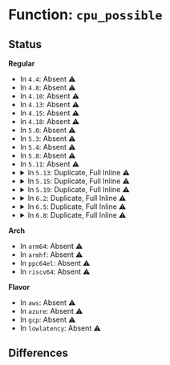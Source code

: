 # Function: <code>cpu_possible</code>

## Status
<b>Regular</b>
<ul>
<li>
In <code>4.4</code>: Absent ⚠️
</li>
<li>
In <code>4.8</code>: Absent ⚠️
</li>
<li>
In <code>4.10</code>: Absent ⚠️
</li>
<li>
In <code>4.13</code>: Absent ⚠️
</li>
<li>
In <code>4.15</code>: Absent ⚠️
</li>
<li>
In <code>4.18</code>: Absent ⚠️
</li>
<li>
In <code>5.0</code>: Absent ⚠️
</li>
<li>
In <code>5.3</code>: Absent ⚠️
</li>
<li>
In <code>5.4</code>: Absent ⚠️
</li>
<li>
In <code>5.8</code>: Absent ⚠️
</li>
<li>
In <code>5.11</code>: Absent ⚠️
</li>
<li>
<details>
<summary>In <code>5.13</code>: Duplicate, Full Inline ⚠️</summary>

**Collision:** Static Duplication

**Inline:** Full

**Transformation:** False

**Instances:**

```
In arch/x86/xen/smp_pv.c (ffffffff831c4427)
Location: include/linux/cpumask.h:898
Inline: True
Inline callers:
  - arch/x86/xen/smp_pv.c:xen_pv_smp_prepare_cpus
```
```
In kernel/cpu.c (ffffffff810a7552)
Location: include/linux/cpumask.h:898
Inline: True
```
```
In kernel/bpf/cpumap.c (ffffffff81233ab2)
Location: include/linux/cpumask.h:898
Inline: True
Inline callers:
  - kernel/bpf/cpumap.c:cpu_map_update_elem
```
```
In mm/percpu.c (ffffffff831f0ed8)
Location: include/linux/cpumask.h:898
Inline: True
Inline callers:
  - mm/percpu.c:pcpu_setup_first_chunk
```
```
In security/selinux/selinuxfs.c (ffffffff814df9c9)
Location: include/linux/cpumask.h:898
Inline: True
Inline callers:
  - security/selinux/selinuxfs.c:sel_avc_stats_seq_next
  - security/selinux/selinuxfs.c:sel_avc_stats_seq_start
```
```
In drivers/xen/cpu_hotplug.c (ffffffff8171215b)
Location: include/linux/cpumask.h:898
Inline: True
Inline callers:
  - drivers/xen/cpu_hotplug.c:handle_vcpu_hotplug_event
```
```
In drivers/base/cpu.c (ffffffff817b5f11)
Location: include/linux/cpumask.h:898
Inline: True
Inline callers:
  - drivers/base/cpu.c:cpu_is_hotpluggable
```
```
In net/core/neighbour.c (ffffffff819f92da)
Location: include/linux/cpumask.h:898
Inline: True
Inline callers:
  - net/core/neighbour.c:neigh_stat_seq_next
  - net/core/neighbour.c:neigh_stat_seq_start
```
```
In net/ipv4/route.c (ffffffff81a86a79)
Location: include/linux/cpumask.h:898
Inline: True
Inline callers:
  - net/ipv4/route.c:rt_cpu_seq_next
  - net/ipv4/route.c:rt_cpu_seq_start
```
</details>
</li>
<li>
<details>
<summary>In <code>5.15</code>: Duplicate, Full Inline ⚠️</summary>

**Collision:** Static Duplication

**Inline:** Full

**Transformation:** False

**Instances:**

```
In arch/x86/xen/smp_pv.c (ffffffff832a504d)
Location: include/linux/cpumask.h:898
Inline: True
Inline callers:
  - arch/x86/xen/smp_pv.c:xen_pv_smp_prepare_cpus
```
```
In kernel/cpu.c (ffffffff810b8f44)
Location: include/linux/cpumask.h:898
Inline: True
```
```
In kernel/bpf/cpumap.c (ffffffff8126da72)
Location: include/linux/cpumask.h:898
Inline: True
Inline callers:
  - kernel/bpf/cpumap.c:cpu_map_update_elem
```
```
In mm/percpu.c (ffffffff832d6863)
Location: include/linux/cpumask.h:898
Inline: True
Inline callers:
  - mm/percpu.c:pcpu_setup_first_chunk
```
```
In security/selinux/selinuxfs.c (ffffffff815388f5)
Location: include/linux/cpumask.h:898
Inline: True
Inline callers:
  - security/selinux/selinuxfs.c:sel_avc_stats_seq_next
  - security/selinux/selinuxfs.c:sel_avc_stats_seq_start
```
```
In drivers/xen/cpu_hotplug.c (ffffffff8178ebcb)
Location: include/linux/cpumask.h:898
Inline: True
Inline callers:
  - drivers/xen/cpu_hotplug.c:handle_vcpu_hotplug_event
```
```
In drivers/base/cpu.c (ffffffff8183f42d)
Location: include/linux/cpumask.h:898
Inline: True
Inline callers:
  - drivers/base/cpu.c:cpu_is_hotpluggable
```
```
In net/core/neighbour.c (ffffffff81aaaebe)
Location: include/linux/cpumask.h:898
Inline: True
Inline callers:
  - net/core/neighbour.c:neigh_stat_seq_next
  - net/core/neighbour.c:neigh_stat_seq_start
```
```
In net/ipv4/route.c (ffffffff81b411b5)
Location: include/linux/cpumask.h:898
Inline: True
Inline callers:
  - net/ipv4/route.c:rt_cpu_seq_next
  - net/ipv4/route.c:rt_cpu_seq_start
```
</details>
</li>
<li>
<details>
<summary>In <code>5.19</code>: Duplicate, Full Inline ⚠️</summary>

**Collision:** Static Duplication

**Inline:** Full

**Transformation:** False

**Instances:**

```
In arch/x86/xen/smp_pv.c (ffffffff834540a6)
Location: include/linux/cpumask.h:924
Inline: True
Inline callers:
  - arch/x86/xen/smp_pv.c:xen_pv_smp_prepare_cpus
```
```
In kernel/cpu.c (ffffffff810cf890)
Location: include/linux/cpumask.h:924
Inline: True
```
```
In kernel/rcu/update.c (ffffffff81172f38)
Location: include/linux/cpumask.h:924
Inline: True
Inline callers:
  - kernel/rcu/update.c:rcu_tasks_invoke_cbs
```
```
In kernel/bpf/cpumap.c (ffffffff812bc907)
Location: include/linux/cpumask.h:924
Inline: True
Inline callers:
  - kernel/bpf/cpumap.c:cpu_map_update_elem
```
```
In mm/percpu.c (ffffffff8348b221)
Location: include/linux/cpumask.h:924
Inline: True
Inline callers:
  - mm/percpu.c:pcpu_setup_first_chunk
```
```
In security/selinux/selinuxfs.c (ffffffff815cfe75)
Location: include/linux/cpumask.h:924
Inline: True
Inline callers:
  - security/selinux/selinuxfs.c:sel_avc_stats_seq_next
  - security/selinux/selinuxfs.c:sel_avc_stats_seq_start
```
```
In drivers/xen/cpu_hotplug.c (ffffffff818c6bec)
Location: include/linux/cpumask.h:924
Inline: True
Inline callers:
  - drivers/xen/cpu_hotplug.c:handle_vcpu_hotplug_event
```
```
In drivers/base/cpu.c (ffffffff819824fd)
Location: include/linux/cpumask.h:924
Inline: True
Inline callers:
  - drivers/base/cpu.c:cpu_is_hotpluggable
```
```
In net/core/neighbour.c (ffffffff81c23a64)
Location: include/linux/cpumask.h:924
Inline: True
Inline callers:
  - net/core/neighbour.c:neigh_stat_seq_next
  - net/core/neighbour.c:neigh_stat_seq_start
```
```
In net/ipv4/route.c (ffffffff81ccdc75)
Location: include/linux/cpumask.h:924
Inline: True
Inline callers:
  - net/ipv4/route.c:rt_cpu_seq_next
  - net/ipv4/route.c:rt_cpu_seq_start
```
</details>
</li>
<li>
<details>
<summary>In <code>6.2</code>: Duplicate, Full Inline ⚠️</summary>

**Collision:** Static Duplication

**Inline:** Full

**Transformation:** False

**Instances:**

```
In arch/x86/xen/smp_pv.c (ffffffff83e718e4)
Location: include/linux/cpumask.h:1033
Inline: True
Inline callers:
  - arch/x86/xen/smp_pv.c:xen_pv_smp_prepare_cpus
```
```
In kernel/cpu.c (ffffffff810edc40)
Location: include/linux/cpumask.h:1033
Inline: True
```
```
In kernel/rcu/update.c (ffffffff811a9568)
Location: include/linux/cpumask.h:1033
Inline: True
Inline callers:
  - kernel/rcu/update.c:rcu_tasks_invoke_cbs
```
```
In kernel/bpf/cpumap.c (ffffffff8131fca7)
Location: include/linux/cpumask.h:1033
Inline: True
Inline callers:
  - kernel/bpf/cpumap.c:cpu_map_update_elem
```
```
In mm/percpu.c (ffffffff83ebbd0d)
Location: include/linux/cpumask.h:1033
Inline: True
Inline callers:
  - mm/percpu.c:pcpu_setup_first_chunk
```
```
In security/selinux/selinuxfs.c (ffffffff8167db55)
Location: include/linux/cpumask.h:1033
Inline: True
Inline callers:
  - security/selinux/selinuxfs.c:sel_avc_stats_seq_next
  - security/selinux/selinuxfs.c:sel_avc_stats_seq_start
```
```
In drivers/xen/cpu_hotplug.c (ffffffff81a175ac)
Location: include/linux/cpumask.h:1033
Inline: True
Inline callers:
  - drivers/xen/cpu_hotplug.c:handle_vcpu_hotplug_event
```
```
In drivers/base/cpu.c (ffffffff81af035d)
Location: include/linux/cpumask.h:1033
Inline: True
Inline callers:
  - drivers/base/cpu.c:cpu_is_hotpluggable
```
```
In net/core/neighbour.c (ffffffff81dd5ab4)
Location: include/linux/cpumask.h:1033
Inline: True
Inline callers:
  - net/core/neighbour.c:neigh_stat_seq_next
  - net/core/neighbour.c:neigh_stat_seq_start
```
```
In net/ipv4/route.c (ffffffff81e8dd05)
Location: include/linux/cpumask.h:1033
Inline: True
Inline callers:
  - net/ipv4/route.c:rt_cpu_seq_next
  - net/ipv4/route.c:rt_cpu_seq_start
```
</details>
</li>
<li>
<details>
<summary>In <code>6.5</code>: Duplicate, Full Inline ⚠️</summary>

**Collision:** Static Duplication

**Inline:** Full

**Transformation:** False

**Instances:**

```
In arch/x86/xen/smp_pv.c (ffffffff836927c9)
Location: include/linux/cpumask.h:1085
Inline: True
Inline callers:
  - arch/x86/xen/smp_pv.c:xen_pv_smp_prepare_cpus
```
```
In kernel/cpu.c (ffffffff810f9d30)
Location: include/linux/cpumask.h:1085
Inline: True
```
```
In kernel/rcu/update.c (ffffffff811bb2e8)
Location: include/linux/cpumask.h:1085
Inline: True
Inline callers:
  - kernel/rcu/update.c:rcu_tasks_invoke_cbs
```
```
In kernel/bpf/cpumap.c (ffffffff8134fcc7)
Location: include/linux/cpumask.h:1085
Inline: True
Inline callers:
  - kernel/bpf/cpumap.c:cpu_map_update_elem
```
```
In mm/percpu.c (ffffffff836e435b)
Location: include/linux/cpumask.h:1085
Inline: True
Inline callers:
  - mm/percpu.c:pcpu_setup_first_chunk
```
```
In security/selinux/selinuxfs.c (ffffffff816b5d55)
Location: include/linux/cpumask.h:1085
Inline: True
Inline callers:
  - security/selinux/selinuxfs.c:sel_avc_stats_seq_next
  - security/selinux/selinuxfs.c:sel_avc_stats_seq_start
```
```
In drivers/xen/cpu_hotplug.c (ffffffff81a6063c)
Location: include/linux/cpumask.h:1085
Inline: True
Inline callers:
  - drivers/xen/cpu_hotplug.c:handle_vcpu_hotplug_event
```
```
In drivers/base/cpu.c (ffffffff81b3e4bd)
Location: include/linux/cpumask.h:1085
Inline: True
Inline callers:
  - drivers/base/cpu.c:cpu_is_hotpluggable
```
```
In net/core/neighbour.c (ffffffff81e468d7)
Location: include/linux/cpumask.h:1085
Inline: True
Inline callers:
  - net/core/neighbour.c:neigh_stat_seq_next
  - net/core/neighbour.c:neigh_stat_seq_start
```
```
In net/ipv4/route.c (ffffffff81eec445)
Location: include/linux/cpumask.h:1085
Inline: True
Inline callers:
  - net/ipv4/route.c:rt_cpu_seq_next
  - net/ipv4/route.c:rt_cpu_seq_start
```
</details>
</li>
<li>
<details>
<summary>In <code>6.8</code>: Duplicate, Full Inline ⚠️</summary>

**Collision:** Static Duplication

**Inline:** Full

**Transformation:** False

**Instances:**

```
In arch/x86/xen/smp_pv.c (ffffffff838c2317)
Location: include/linux/cpumask.h:1107
Inline: True
Inline callers:
  - arch/x86/xen/smp_pv.c:xen_pv_smp_prepare_cpus
```
```
In kernel/cpu.c (ffffffff81103140)
Location: include/linux/cpumask.h:1107
Inline: True
```
```
In kernel/rcu/update.c (ffffffff811cb368)
Location: include/linux/cpumask.h:1107
Inline: True
Inline callers:
  - kernel/rcu/update.c:rcu_tasks_invoke_cbs
```
```
In kernel/bpf/cpumap.c (ffffffff8137714a)
Location: include/linux/cpumask.h:1107
Inline: True
Inline callers:
  - kernel/bpf/cpumap.c:cpu_map_update_elem
```
```
In mm/percpu.c (ffffffff83916beb)
Location: include/linux/cpumask.h:1107
Inline: True
Inline callers:
  - mm/percpu.c:pcpu_setup_first_chunk
```
```
In security/selinux/selinuxfs.c (ffffffff816f28e5)
Location: include/linux/cpumask.h:1107
Inline: True
Inline callers:
  - security/selinux/selinuxfs.c:sel_avc_stats_seq_next
  - security/selinux/selinuxfs.c:sel_avc_stats_seq_start
```
```
In drivers/xen/cpu_hotplug.c (ffffffff81ab2e7c)
Location: include/linux/cpumask.h:1107
Inline: True
Inline callers:
  - drivers/xen/cpu_hotplug.c:handle_vcpu_hotplug_event
```
```
In drivers/base/cpu.c (ffffffff81b9615b)
Location: include/linux/cpumask.h:1107
Inline: True
Inline callers:
  - drivers/base/cpu.c:cpu_is_hotpluggable
```
```
In net/core/neighbour.c (ffffffff81f05577)
Location: include/linux/cpumask.h:1107
Inline: True
Inline callers:
  - net/core/neighbour.c:neigh_stat_seq_next
  - net/core/neighbour.c:neigh_stat_seq_start
```
```
In net/ipv4/route.c (ffffffff81fb0495)
Location: include/linux/cpumask.h:1107
Inline: True
Inline callers:
  - net/ipv4/route.c:rt_cpu_seq_next
  - net/ipv4/route.c:rt_cpu_seq_start
```
```
In lib/objpool.c (ffffffff8219198e)
Location: include/linux/cpumask.h:1107
Inline: True
Inline callers:
  - lib/objpool.c:objpool_init_percpu_slots
```
</details>
</li>
</ul>
<b>Arch</b>
<ul>
<li>
In <code>arm64</code>: Absent ⚠️
</li>
<li>
In <code>armhf</code>: Absent ⚠️
</li>
<li>
In <code>ppc64el</code>: Absent ⚠️
</li>
<li>
In <code>riscv64</code>: Absent ⚠️
</li>
</ul>
<b>Flavor</b>
<ul>
<li>
In <code>aws</code>: Absent ⚠️
</li>
<li>
In <code>azure</code>: Absent ⚠️
</li>
<li>
In <code>gcp</code>: Absent ⚠️
</li>
<li>
In <code>lowlatency</code>: Absent ⚠️
</li>
</ul>

## Differences
